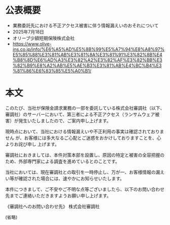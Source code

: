 # 公表概要
- 業務委託先における不正アクセス被害に伴う情報漏えいのおそれについて
- 2025年7月18日
- オリーブ少額短期保険株式会社
- https://www.olive-ins.co.jp/info/%E6%A5%AD%E5%8B%99%E5%A7%94%E8%A8%97%E5%85%88%E3%81%AB%E3%81%8A%E3%81%91%E3%82%8B%E4%B8%8D%E6%AD%A3%E3%82%A2%E3%82%AF%E3%82%BB%E3%82%B9%E8%A2%AB%E5%AE%B3%E3%81%AB%E4%BC%B4%E3%81%86%E6%83%85%E5%A0%B1/

# 本文
このたび、当社が保険金請求業務の一部を委託している株式会社審調社（以下、審調社）のサーバーにおいて、第三者による不正アクセス（ランサムウェア被害）が発生いたしましたので、ご案内申し上げます。

現時点において、当社における情報漏えいや不正利用の事実は確認されておりません が、お客様には多大なるご心配とご迷惑をおかけしておりますことを、心よりお詫び申し 上げます。

審調社におきましては、本件対策本部を設置し、原因の特定と被害の全容把握のため、外部専門家による調査を進めているとのことです。

当社においては、現在審調社との取引を一時停止し、万が一、お客様情報の漏えい等が確認された場合には、速やかにお知らせいたします。

本件につきまして、ご不安やご不明な点等ございましたら、以下のお問い合わせ先までご連絡いただきますようお願い申し上げます。

《審調社へのお問い合わせ先》
株式会社審調社

(省略)

